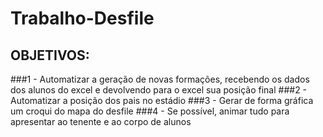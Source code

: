 # Trabalho-Desfile

## OBJETIVOS:

###1 - Automatizar a geração de novas formações, recebendo os dados dos alunos do excel e devolvendo para o excel sua posição final
###2 - Automatizar a posição dos pais no estádio
###3 - Gerar de forma gráfica um croqui do mapa do desfile
###4 - Se possível, animar tudo para apresentar ao tenente e ao corpo de alunos
